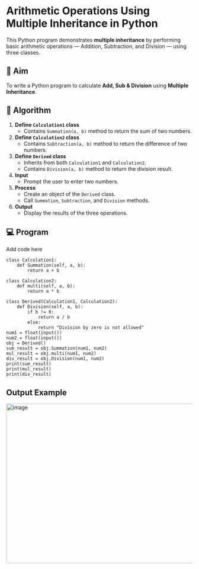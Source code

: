 # Arithmetic Operations Using Multiple Inheritance in Python

This Python program demonstrates **multiple inheritance** by performing basic arithmetic operations — Addition, Subtraction, and Division — using three classes.

## 🎯 Aim

To write a Python program to calculate **Add, Sub & Division** using **Multiple Inheritance**.

## 🧠 Algorithm

1. **Define `Calculation1` class**
   - Contains `Summation(a, b)` method to return the sum of two numbers.
2. **Define `Calculation2` class**
   - Contains `Subtraction(a, b)` method to return the difference of two numbers.
3. **Define `Derived` class**
   - Inherits from both `Calculation1` and `Calculation2`.
   - Contains `Division(a, b)` method to return the division result.
4. **Input**
   - Prompt the user to enter two numbers.
5. **Process**
   - Create an object of the `Derived` class.
   - Call `Summation`, `Subtraction`, and `Division` methods.
6. **Output**
   - Display the results of the three operations.

## 💻 Program 
Add code here
```
class Calculation1:
    def Summation(self, a, b):
        return a + b

class Calculation2:
    def multi(self, a, b):
        return a * b

class Derived(Calculation1, Calculation2):
    def Division(self, a, b):
        if b != 0:
            return a / b
        else:
            return "Division by zero is not allowed"
num1 = float(input())
num2 = float(input())
obj = Derived()
sum_result = obj.Summation(num1, num2)
mul_result = obj.multi(num1, num2)
div_result = obj.Division(num1, num2)
print(sum_result)
print(mul_result)
print(div_result)
```
## Output Example
<img width="688" height="431" alt="image" src="https://github.com/user-attachments/assets/abc22663-4a5d-4a31-bbbf-a2def8f87d02" />

